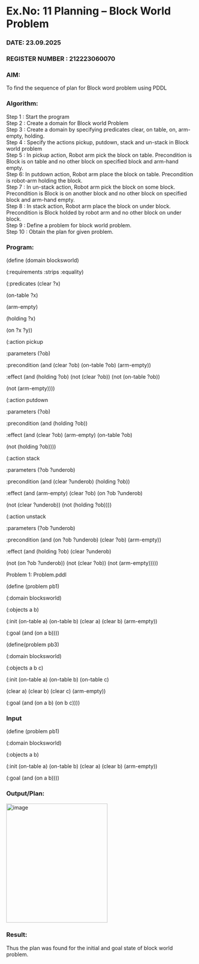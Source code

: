 # Ex.No: 11  Planning –  Block World Problem 
### DATE:  23.09.2025                                                                          
### REGISTER NUMBER : 212223060070
### AIM: 
To find the sequence of plan for Block word problem using PDDL  
###  Algorithm:
Step 1 :  Start the program <br>
Step 2 : Create a domain for Block world Problem <br>
Step 3 :  Create a domain by specifying predicates clear, on table, on, arm-empty, holding. <br>
Step 4 : Specify the actions pickup, putdown, stack and un-stack in Block world problem <br>
Step 5 :  In pickup action, Robot arm pick the block on table. Precondition is Block is on table and no other block on specified block and arm-hand empty.<br>
Step 6:  In putdown action, Robot arm place the block on table. Precondition is robot-arm holding the block.<br>
Step 7 : In un-stack action, Robot arm pick the block on some block. Precondition is Block is on another block and no other block on specified block and arm-hand empty.<br>
Step 8 : In stack action, Robot arm place the block on under block. Precondition is Block holded by robot arm and no other block on under block.<br>
Step 9 : Define a problem for block world problem.<br> 
Step 10 : Obtain the plan for given problem.<br> 
     
### Program:

 (define (domain blocksworld)
 
 (:requirements :strips :equality)
 
 (:predicates (clear ?x)
 
 (on-table ?x)
 
 (arm-empty)
 
 (holding ?x)
 
 (on ?x ?y))
 
 (:action pickup
 
 :parameters (?ob)
 
 :precondition (and (clear ?ob) (on-table ?ob) (arm-empty))
 
 :effect (and (holding ?ob) (not (clear ?ob)) (not (on-table ?ob))
 
 (not (arm-empty))))
 
 (:action putdown
 
 :parameters (?ob)
 
 :precondition (and (holding ?ob))
 
 :effect (and (clear ?ob) (arm-empty) (on-table ?ob)
 
 (not (holding ?ob))))
 
 (:action stack
 
 :parameters (?ob ?underob)
 
 :precondition (and (clear ?underob) (holding ?ob))
 
 :effect (and (arm-empty) (clear ?ob) (on ?ob ?underob)
 
 (not (clear ?underob)) (not (holding ?ob))))
 
 (:action unstack
 
 :parameters (?ob ?underob)

:precondition (and (on ?ob ?underob) (clear ?ob) (arm-empty))

 :effect (and (holding ?ob) (clear ?underob)
 
 (not (on ?ob ?underob)) (not (clear ?ob)) (not (arm-empty)))))
 
 Problem 1: Problem.pddl
 
 (define (problem pb1)
 
 (:domain blocksworld)
 
 (:objects a b)
 
 (:init (on-table a) (on-table b) (clear a) (clear b) (arm-empty))
 
 (:goal (and (on a b))))
 
 (define(problem pb3)
 
 (:domain blocksworld)
 
 (:objects a b c)
 
 (:init (on-table a) (on-table b) (on-table c)
 
 (clear a) (clear b) (clear c) (arm-empty))
 
 (:goal (and (on a b) (on b c))))
### Input 

(define (problem pb1)

 (:domain blocksworld)
 
 (:objects a b)
 
 (:init (on-table a) (on-table b) (clear a) (clear b) (arm-empty))
 
 (:goal (and (on a b))))
 
### Output/Plan:
<img width="270" height="317" alt="image" src="https://github.com/user-attachments/assets/2bfa9522-92eb-410b-86bb-9dc58393bfcc" />

### Result:
Thus the plan was found for the initial and goal state of block world problem.
